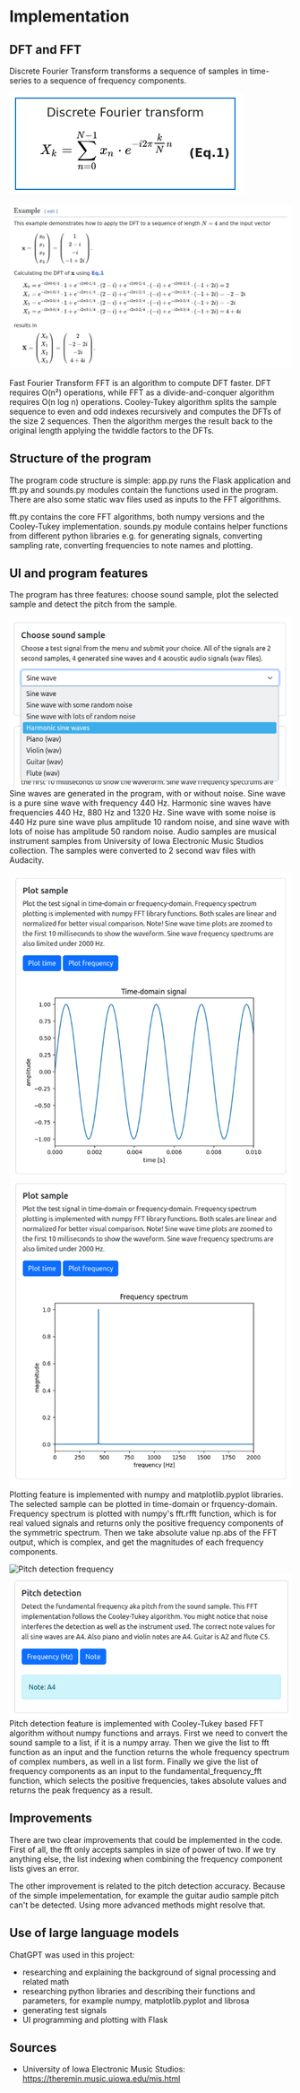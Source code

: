 # Implementation

## DFT and FFT
Discrete Fourier Transform transforms a sequence of samples in time-series to a sequence of frequency components.

![DFT from Wikipedia](dft.png)

![Example from Wikipedia](dft_example.png)

Fast Fourier Transform FFT is an algorithm to compute DFT faster. DFT requires O(n²) operations, while FFT as a divide-and-conquer algorithm requires O(n log n) operations. Cooley-Tukey algorithm splits the sample sequence to even and odd indexes recursively and computes the DFTs of the size 2 sequences. Then the algorithm merges the result back to the original length applying the twiddle factors to the DFTs.

## Structure of the program
The program code structure is simple: app.py runs the Flask application and fft.py and sounds.py modules contain the functions used in the program. There are also some static wav files used as inputs to the FFT algorithms.

fft.py contains the core FFT algorithms, both numpy versions and the Cooley-Tukey implementation. sounds.py module contains helper functions from different python libraries e.g. for generating signals, converting sampling rate, converting frequencies to note names and plotting.

## UI and program features
The program has three features: choose sound sample, plot the selected sample and detect the pitch from the sample.

![Sound samples](sound_samples.png)
Sine waves are generated in the program, with or without noise. Sine wave is a pure sine wave with frequency 440 Hz. Harmonic sine waves have frequencies 440 Hz, 880 Hz and 1320 Hz. Sine wave with some noise is 440 Hz pure sine wave plus amplitude 10 random noise, and sine wave with lots of noise has amplitude 50 random noise. Audio samples are musical instrument samples from University of Iowa Electronic Music Studios collection. The samples were converted to 2 second wav files with Audacity.

![Plot samples in time-domain](plot_time.png)
![Plot samples in frequency-domain](plot_frequency.png)
Plotting feature is implemented with numpy and matplotlib.pyplot libraries. The selected sample can be plotted in time-domain or frquency-domain. Frequency spectrum is plotted with numpy's fft.rfft function, which is for real valued signals and returns only the positive frequency components of the symmetric spectrum. Then we take absolute value np.abs of the FFT output, which is complex, and get the magnitudes of each frequency components.

![Pitch detection frequency](pitch_frequency.png)
![Pitch detection note name](pitch_note.png)
Pitch detection feature is implemented with Cooley-Tukey based FFT algorithm without numpy functions and arrays. First we need to convert the sound sample to a list, if it is a numpy array. Then we give the list to fft function as an input and the function returns the whole frequency spectrum of complex numbers, as well in a list form. Finally we give the list of frequency components as an input to the fundamental_frequency_fft function, which selects the positive frequencies, takes absolute values and returns the peak frequency as a result.

## Improvements
There are two clear improvements that could be implemented in the code. First of all, the fft only accepts samples in size of power of two. If we try anything else, the list indexing when combining the frequency component lists gives an error.

The other improvement is related to the pitch detection accuracy. Because of the simple impelementation, for example the guitar audio sample pitch can't be detected. Using more advanced methods might resolve that.

## Use of large language models
ChatGPT was used in this project:
- researching and explaining the background of signal processing and related math
- researching python libraries and describing their functions and parameters, for example numpy, matplotlib.pyplot and librosa
- generating test signals
- UI programming and plotting with Flask

## Sources
- University of Iowa Electronic Music Studios: https://theremin.music.uiowa.edu/mis.html



